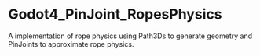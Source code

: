# Godot4_PinJoint_RopesPhysics
A implementation of rope physics using Path3Ds to generate geometry and PinJoints to approximate rope physics.
